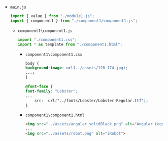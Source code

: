 * `main.js`

    ```js
    import { value } from "./module1.js";
    import { component1 } from "./component1/component1.js";
    ```

    * `component1\component1.js`

        ```js
        import "./component1.css";
        import * as template from "./component1.html";
        ```

        * `component1\component1.css`

            ```css
            body {
            background-image: url(../assets/128-174.jpg);
            ...;
            }

            @font-face {
            font-family: "Lobster";
            ...
                src:  url("../fonts/Lobster/Lobster-Regular.ttf");
            }
            ```

        * `component1\component1.html`

            ```html
            <img src="../assets/angular_solidBlack.png" alt="Angular Logo">
            ...
            <img src="../assets/robot.png" alt="iRobot">
            ```
